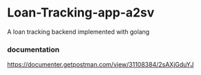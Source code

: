 # Loan-Tracking-app-a2sv
A loan tracking backend implemented with golang
### documentation
https://documenter.getpostman.com/view/31108384/2sAXjGduYJ
